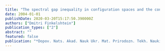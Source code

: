 ```yaml
---
title: "The spectral gap inequality in configuration spaces and the concentration properties of a Poisson measure"
date: 2004-01-01
publishDate: 2020-03-20T15:17:50.390000Z
authors: ["Dmitri Finkelshtein"]
publication_types: ["2"]
abstract: ""
featured: false
publication: "*Dopov. Nats. Akad. Nauk Ukr. Mat. Prirodozn. Tekh. Nauki*"
---
```


